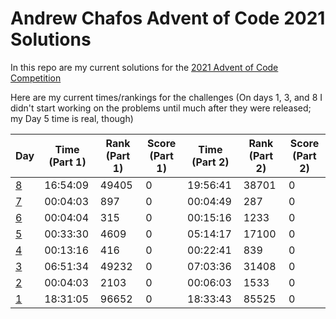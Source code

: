 # Andrew Chafos Advent of Code 2021 Solutions

In this repo are my current solutions for the [2021 Advent of Code Competition](https://adventofcode.com/2021)

Here are my current times/rankings for the challenges (On days 1, 3, and 8 I didn't start working on the problems until much after they were released; my Day 5 time is real, though)

|                   Day                    | Time (Part 1) | Rank (Part 1) | Score (Part 1) | Time (Part 2) | Rank (Part 2) | Score (Part 2) |
| ---------------------------------------  | ------------- | ------------- | -------------- | ------------- | ------------- | -------------- |
| [8](https://adventofcode.com/2021/day/8) |   16:54:09    |     49405     |        0       |   19:56:41    |     38701     |        0       |
| [7](https://adventofcode.com/2021/day/7) |   00:04:03    |     897       |        0       |   00:04:49    |     287       |        0       |
| [6](https://adventofcode.com/2021/day/6) |   00:04:04    |     315       |        0       |   00:15:16    |     1233      |        0       |
| [5](https://adventofcode.com/2021/day/5) |   00:33:30    |     4609      |        0       |   05:14:17    |     17100     |        0       |
| [4](https://adventofcode.com/2021/day/4) |   00:13:16    |     416       |        0       |   00:22:41    |     839       |        0       |
| [3](https://adventofcode.com/2021/day/3) |   06:51:34    |     49232     |        0       |   07:03:36    |     31408     |        0       |
| [2](https://adventofcode.com/2021/day/2) |   00:04:03    |     2103      |        0       |   00:06:03    |     1533      |        0       |
| [1](https://adventofcode.com/2021/day/1) |   18:31:05    |     96652     |        0       |   18:33:43    |     85525     |        0       |